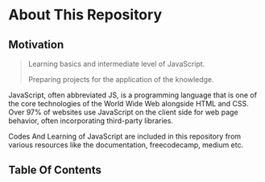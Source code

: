 # About This Repository

## Motivation

> Learning basics and intermediate level of JavaScript.
>
> Preparing projects for the application of the knowledge.

JavaScript, often abbreviated JS, is a programming language that is one of the core technologies of the World Wide Web
alongside HTML and CSS. Over 97% of websites use JavaScript on the client side for web page behavior, often incorporating third-party libraries.<br>

Codes And Learning of JavaScript are included in this repository from various resources like the documentation, freecodecamp,
medium etc.

## Table Of Contents

</br>
